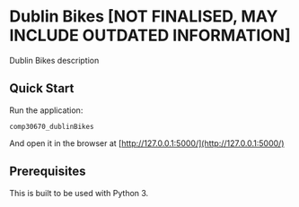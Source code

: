 # Dublin Bikes [NOT FINALISED, MAY INCLUDE OUTDATED INFORMATION]

Dublin Bikes description

## Quick Start

Run the application:

    comp30670_dublinBikes

And open it in the browser at [http://127.0.0.1:5000/](http://127.0.0.1:5000/)


## Prerequisites

This is built to be used with Python 3.
